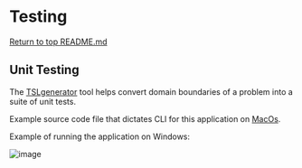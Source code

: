 # Testing

[Return to top README.md](../../README.md)

## Unit Testing

The [TSLgenerator](https://github.com/alexorso/tslgenerator) tool helps convert domain boundaries of a problem into a suite of unit tests.

Example source code file that dictates CLI for this application on [MacOs](https://github.com/alexorso/tslgenerator/blob/c04cda8578251a6035f9a160c896f1f91b6dde85/MacOSX/main.c#L60).

Example of running the application on Windows:

![image](https://github.com/francisco-camargo/dev_workflow/assets/86134108/2f951974-f608-4bc5-aff8-571fc233fd2f)
